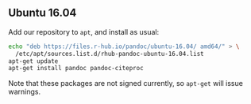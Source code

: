 
## Ubuntu 16.04

Add our repository to `apt`, and install as usual:

```sh
echo "deb https://files.r-hub.io/pandoc/ubuntu-16.04/ amd64/" > \
  /etc/apt/sources.list.d/rhub-pandoc-ubuntu-16.04.list
apt-get update
apt-get install pandoc pandoc-citeproc
```

Note that these packages are not signed currently, so `apt-get` will issue warnings.
